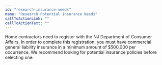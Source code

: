 ```yaml
---
id: "research-insurance-needs"
name: "Research Potential Insurance Needs"
callToActionLink: ""
callToActionText: ""
---
```


Home contractors need to register with the NJ Department of Consumer Affairs. In order to complete this registration, you must have commercial general liability insurance in a minimum amount of $500,000 per occurrence. We recommend looking for potential insurance policies before selecting one.

